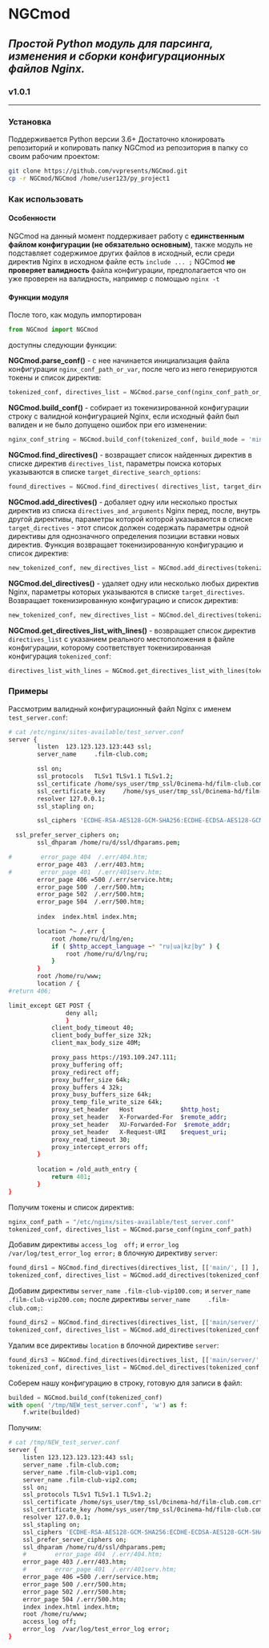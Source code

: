# __NGCmod__
## _Простой Python модуль для парсинга, изменения и сборки конфигурационных файлов Nginx._
### v1.0.1
----------------------
### __Установка__
Поддерживается Python версии 3.6+
Достаточно клонировать репозиторий и копировать папку NGCmod из репозитория в папку со своим рабочим проектом:
```sh
git clone https://github.com/vvpresents/NGCmod.git
cp -r NGCmod/NGCmod /home/user123/py_project1
```
### __Как использовать__
#### Особенности
NGCmod на данный момент поддерживает работу с __единственным файлом конфигурации (не обязательно основным)__, также модуль не подставляет содержимое других файлов в исходный, если среди директив Nginx в исходном файле есть `include ... ;`
NGCmod __не проверяет валидность__ файла конфигурации, предполагается что он уже проверен на валидность, например с помощью `nginx -t`
#### Функции модуля
После того, как модуль импортирован
```py
from NGCmod import NGCmod
```
доступны следующии функции:

__NGCmod.parse_conf()__ - c нее начинается инициализация файла конфигурации `nginx_conf_path_or_var`, после чего из него генерируются токены и список директив:
```py
tokenized_conf, directives_list = NGCmod.parse_conf(nginx_conf_path_or_var, encoding = 'utf-8', tab_to_whitespace = 4)
```
__NGCmod.build_conf()__ - собирает из токенизированной конфигурации строку с валидной конфигурацией Nginx, если исходный файл был валиден и не было допущено ошибок при его изменении:
```py
nginx_conf_string = NGCmod.build_conf(tokenized_conf, build_mode = 'minimal', indent_whitespaces_amount = 4, string_whitespaces_amount = 1)
```
__NGCmod.find_directives()__ - возвращает список найденных директив  в списке директив `directives_list`, параметры поиска которых указываются в списке `target_directive_search_options`:
```py
found_directives = NGCmod.find_directives( directives_list, target_directive_search_options)
```
__NGCmod.add_directives()__ - добаляет одну или несколько простых директив из списка `directives_and_arguments` Nginx перед, после, внутрь другой директивы, параметры которой которой указываются в списке `target_directives` - этот список должен содержать параметры одной директивы для однозначного определения позиции вставки новых директив. Функция возвращает токенизированную конфигурацию и список директив:
```py
new_tokenized_conf, new_directives_list = NGCmod.add_directives(tokenized_conf, directives_list, target_directives, where, directives_and_arguments)
```
__NGCmod.del_directives()__ - удаляет одну или несколько любых директив Nginx, параметры  которых указываются в списке `target_directives`.
Возвращает токенизированную конфигурацию и список директив:
```py
new_tokenized_conf, new_directives_list = NGCmod.del_directives(tokenized_conf, directives_list, target_directives, multi_dir_deletion_mode = True)
```
__NGCmod.get_directives_list_with_lines()__ - возвращает список директив `directives_list` с указанием реального местоположения в  файле конфигурации, которому соответствует токенизированная конфигурация `tokenized_conf`:
```py
directives_list_with_lines = NGCmod.get_directives_list_with_lines(tokenized_conf, directives_list)
```

### Примеры
Рассмотрим валидный конфигурационный файл Nginx c именем `test_server.conf`:
```sh
# cat /etc/nginx/sites-available/test_server.conf
server {
        listen  123.123.123.123:443 ssl;
        server_name     .film-club.com;

        ssl on;
        ssl_protocols   TLSv1 TLSv1.1 TLSv1.2;
        ssl_certificate /home/sys_user/tmp_ssl/0cinema-hd/film-club.com.crt;
        ssl_certificate_key     /home/sys_user/tmp_ssl/0cinema-hd/film-club.com.key;
        resolver 127.0.0.1;
        ssl_stapling on;

		ssl_ciphers 'ECDHE-RSA-AES128-GCM-SHA256:ECDHE-ECDSA-AES128-GCM-SHA256';

  ssl_prefer_server_ciphers on;
        ssl_dhparam /home/ru/d/ssl/dhparams.pem;

#        error_page 404  /.err/404.htm;
        error_page 403  /.err/403.htm;
#        error_page 401  /.err/401serv.htm;
        error_page 406 =500 /.err/service.htm;
        error_page 500  /.err/500.htm;
        error_page 502  /.err/500.htm;
        error_page 504  /.err/500.htm;
        
        index  index.html index.htm;

        location ^~ /.err {
            root /home/ru/d/lng/en;
            if ( $http_accept_language ~* "ru|ua|kz|by" ) {
                root /home/ru/d/lng/ru;
            }
        }
        root /home/ru/www;
        location / {
#return 406;

limit_except GET POST {
                deny all;
                }
            client_body_timeout 40;
            client_body_buffer_size 32k;
            client_max_body_size 40M;

            proxy_pass https://193.109.247.111;
            proxy_buffering off;
            proxy_redirect off;
            proxy_buffer_size 64k;
            proxy_buffers 4 32k;
            proxy_busy_buffers_size 64k;
            proxy_temp_file_write_size 64k;
            proxy_set_header   Host             $http_host;
            proxy_set_header   X-Forwarded-For  $remote_addr;
            proxy_set_header   XU-Forwarded-For  $remote_addr;
            proxy_set_header   X-Request-URI    $request_uri;
            proxy_read_timeout 30;
            proxy_intercept_errors off;
        }
        
        location = /old_auth_entry {
            return 401;
        }
}

```
Получим токены и список директив:
```py
nginx_conf_path = "/etc/nginx/sites-available/test_server.conf"
tokenized_conf, directives_list = NGCmod.parse_conf(nginx_conf_path)
```
Добавим директивы `access_log  off;` и `error_log   /var/log/test_error_log error;` в блочную директиву `server`:  
```py
found_dirs1 = NGCmod.find_directives(directives_list, [['main/', [] ], 'any', ['server', {'listen':[], 'server_name':['.film-club.com']}], 'any_server_name'])
tokenized_conf, directives_list = NGCmod.add_directives(tokenized_conf, directives_list, found_dirs1, 'into', [['simple', 'access_log', 'off'], ['simple', 'error_log', ' /var/log/test_error_log', 'error']])
```
Добавим директивы `server_name .film-club-vip100.com;` и `server_name .film-club-vip200.com;`  после директивы `server_name     .film-club.com;`:
```py
found_dirs2 = NGCmod.find_directives(directives_list, [['main/server/', [], [{'listen':[], 'server_name':['.film-club.com']}] ], 'any', ['server_name', '.film-club.com' ], 'any'])
tokenized_conf, directives_list = NGCmod.add_directives(tokenized_conf, directives_list, found_dirs2, 'after', [['simple', 'server_name', '.film-club-vip100.com'], ['simple', 'server_name', '.film-club-vip200.com']])
```
Удалим все директивы `location` в блочной директиве `server`:
```py
found_dirs3 = NGCmod.find_directives(directives_list, [['main/server/', [], [{'listen':[], 'server_name':['.film-club.com']}] ], 'any', ['location'], 'any'])
tokenized_conf, directives_list = NGCmod.del_directives(tokenized_conf, directives_list, found_dirs3)
```
Соберем нашу  конфигурацию в строку, готовую для записи в файл:
```py
builded = NGCmod.build_conf(tokenized_conf)
with open( '/tmp/NEW_test_server.conf', 'w') as f:
    f.write(builded)
```
Получим:
```sh
# cat /tmp/NEW_test_server.conf
server {
    listen 123.123.123.123:443 ssl;
    server_name .film-club.com;
    server_name .film-club-vip1.com;
    server_name .film-club-vip2.com;
    ssl on;
    ssl_protocols TLSv1 TLSv1.1 TLSv1.2;
    ssl_certificate /home/sys_user/tmp_ssl/0cinema-hd/film-club.com.crt;
    ssl_certificate_key /home/sys_user/tmp_ssl/0cinema-hd/film-club.com.key;
    resolver 127.0.0.1;
    ssl_stapling on;
    ssl_ciphers 'ECDHE-RSA-AES128-GCM-SHA256:ECDHE-ECDSA-AES128-GCM-SHA256';
    ssl_prefer_server_ciphers on;
    ssl_dhparam /home/ru/d/ssl/dhparams.pem;
    #        error_page 404  /.err/404.htm;
    error_page 403 /.err/403.htm;
    #        error_page 401  /.err/401serv.htm;
    error_page 406 =500 /.err/service.htm;
    error_page 500 /.err/500.htm;
    error_page 502 /.err/500.htm;
    error_page 504 /.err/500.htm;
    index index.html index.htm;
    root /home/ru/www;
    access_log off;
    error_log  /var/log/test_error_log error;
}
```
